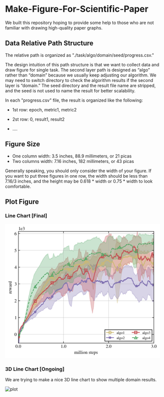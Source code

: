 # Make-Figure-For-Scientific-Paper
We built this repository hoping to provide some help to those who are not familiar with drawing high-quality paper graphs.

## Data Relative Path Structure
The relative path is organized as "./task/algo/domain/seed/progress.csv."

The design intuition of this path structure is that we want to collect data and draw figure for single task. The second layer path is designed as “algo” rather than “domain” because we usually keep adjusting our algorithm. We may need to switch directory to check the algorithm results  if the second layer is “domain.” The seed directory and the result file name are stripped, and the seed is not used to name the result for better scalability.

In each "progress.csv" file, the result is organized like the following:

+ 1st row: epoch, metric1, metric2

+ 2st row: 0, result1, result2
+ ....

## Figure Size
+ One column width: 3.5 inches, 88.9 millimeters, or 21 picas 
+ Two columns width: 7.16 inches, 182 millimeters, or 43 picas

Generally speaking, you should only consider the width of your figure. If you want to put three figures in one row, the width should be less than 7.16/3 inches, and the height may be 0.618 * width or 0.75 * width to look comfortable.

## Plot Figure

### Line Chart [Final]


![plot](./png/linechart.png)

### 3D Line Chart [Ongoing]
We are trying to make a nice 3D line chart to show multiple domain results.

![plot](./png/3dlinechart.png)

